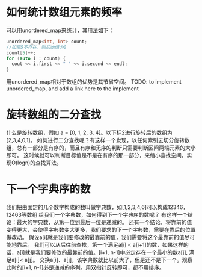 # 如何统计数组元素的频率
可以用unordered_map来统计，其用法如下：
```cpp
unordered_map<int, int> count;
//如果5不存在，则初始值为0
count[5]++;
for (auto i : count) {
  cout << i.first << " " << i.second << endl;
}
```
用unordered_map相对于数组的优势是其节省空间。
TODO: to implement unordered_map, and add a link here to the implement

# 旋转数组的二分查找
什么是旋转数组，假如 a = [0, 1, 2, 3, 4]。以下标2进行旋转后的数组为 [2,3,4,0,1]。
如何进行二分查找呢？有这样一个发现，以任何索引去切分旋转数组，总有一部分是有序的，而且有序和无序的判断只需要判断区间两端元素的大小即可。
这时候就可以判断目标值是不是在有序的那一部分，来缩小查找空间，实现O(logn)的查找算法。

# 下一个字典序的数
我们把由固定的几个数字构成的数叫做字典数，如[1,2,3,4,6]可以构成12346， 12463等数组
给我们一个字典数，如何得到下一个字典序的数呢？
有这样一个结论：最大的字典数，从第一位到最后一位是递减的。
还有一个结论，将靠前的值变得更大，会使得字典数变大更多，我们要求的下一个字典数，需要在靠后的位置做改动。
假设a[i]就是我们要修改的最靠前的值，我们需要将这个最靠前的值尽可能地靠后。
我们可以从后往前查找，第一个满足a[i] < a[i+1]的数，如果这样的话，a[i]就是我们要修改的最靠前的值。[i+1, n-1]中必定存在一个最小的数a[j], 满足a[i]< a[j]。
交换a[i]、a[j]，该字典数就比以前大了，但是还不是下一个。观察此时的[i+1, n-1]必是递减的序列。用双指针反转即可，都不用排序。
